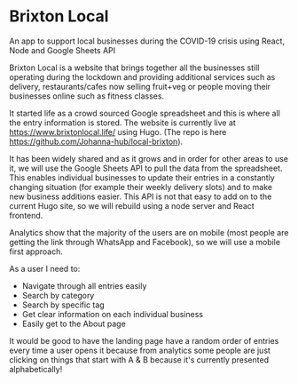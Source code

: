 # Brixton Local
An app to support local businesses during the COVID-19 crisis using React, Node and Google Sheets API

Brixton Local is a website that brings together all the businesses still operating during the lockdown and providing additional services such as delivery, restaurants/cafes now selling fruit+veg or people moving their businesses online such as fitness classes.

It started life as a crowd sourced Google spreadsheet and this is where all the entry information is stored.  The website is currently live at https://www.brixtonlocal.life/ using Hugo.  (The repo is here https://github.com/Johanna-hub/local-brixton).

It has been widely shared and as it grows and in order for other areas to use it, we will use the Google Sheets API to pull the data from the spreadsheet.  This enables individual businesses to update their entries in a constantly changing situation (for example their weekly delivery slots) and to make new business additions easier.  This API is not that easy to add on to the current Hugo site, so we will rebuild using a node server and React frontend.

Analytics show that the majority of the users are on mobile (most people are getting the link through WhatsApp and Facebook), so we will use a mobile first approach.

As a user I need to:

- Navigate through all entries easily 
- Search by category
- Search by specific tag
- Get clear information on each individual business
- Easily get to the About page

It would be good to have the landing page have a random order of entries every time a user opens it because from analytics some people are just clicking on things that start with A & B because it's currently presented alphabetically!


